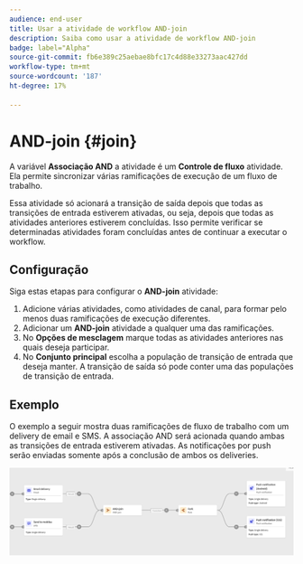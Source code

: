 ```yaml
---
audience: end-user
title: Usar a atividade de workflow AND-join
description: Saiba como usar a atividade de workflow AND-join
badge: label="Alpha"
source-git-commit: fb6e389c25aebae8bfc17c4d88e33273aac427dd
workflow-type: tm+mt
source-wordcount: '187'
ht-degree: 17%

---
```



# AND-join {#join}

A variável **Associação AND** a atividade é um **Controle de fluxo** atividade. Ela permite sincronizar várias ramificações de execução de um fluxo de trabalho.

Essa atividade só acionará a transição de saída depois que todas as transições de entrada estiverem ativadas, ou seja, depois que todas as atividades anteriores estiverem concluídas. Isso permite verificar se determinadas atividades foram concluídas antes de continuar a executar o workflow.

## Configuração

Siga estas etapas para configurar o **AND-join** atividade:

1. Adicione várias atividades, como atividades de canal, para formar pelo menos duas ramificações de execução diferentes.
1. Adicionar um **AND-join** atividade a qualquer uma das ramificações.
1. No **Opções de mesclagem** marque todas as atividades anteriores nas quais deseja participar.
1. No **Conjunto principal** escolha a população de transição de entrada que deseja manter. A transição de saída só pode conter uma das populações de transição de entrada.

## Exemplo

O exemplo a seguir mostra duas ramificações de fluxo de trabalho com um delivery de email e SMS. A associação AND será acionada quando ambas as transições de entrada estiverem ativadas. As notificações por push serão enviadas somente após a conclusão de ambos os deliveries.

![](../assets/workflow-andjoin-example.png)